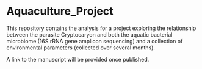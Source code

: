 # Aquaculture_Project

This repository contains the analysis for a project exploring the relationship between the parasite Cryptocaryon and both the aquatic bacterial microbiome (16S rRNA gene amplicon sequencing) and a collection of environmental parameters (collected over several months).

A link to the manuscript will be provided once published.